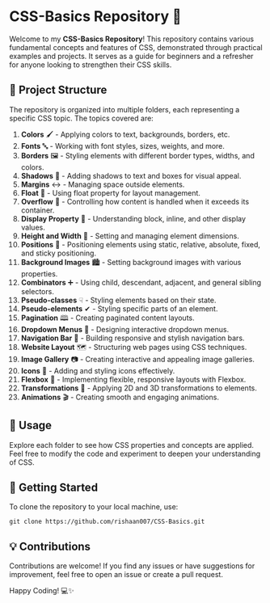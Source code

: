 # CSS-Basics Repository 🎨

Welcome to my **CSS-Basics Repository**! This repository contains various fundamental concepts and features of CSS, demonstrated through practical examples and projects. It serves as a guide for beginners and a refresher for anyone looking to strengthen their CSS skills.

## 📁 Project Structure
The repository is organized into multiple folders, each representing a specific CSS topic. The topics covered are:

1. **Colors** 🖌️ - Applying colors to text, backgrounds, borders, etc.
2. **Fonts** 🔤 - Working with font styles, sizes, weights, and more.
3. **Borders** 🖼️ - Styling elements with different border types, widths, and colors.
4. **Shadows** 👥 - Adding shadows to text and boxes for visual appeal.
5. **Margins** ↔️ - Managing space outside elements.
6. **Float** 🎈 - Using float property for layout management.
7. **Overflow** 🌊 - Controlling how content is handled when it exceeds its container.
8. **Display Property** 🧱 - Understanding block, inline, and other display values.
9. **Height and Width** 📏 - Setting and managing element dimensions.
10. **Positions** 🎯 - Positioning elements using static, relative, absolute, fixed, and sticky positioning.
11. **Background Images** 🏙️ - Setting background images with various properties.
12. **Combinators** ➕ - Using child, descendant, adjacent, and general sibling selectors.
13. **Pseudo-classes** ☟ - Styling elements based on their state.
14. **Pseudo-elements** ✔ - Styling specific parts of an element.
15. **Pagination** 🕮 - Creating paginated content layouts.
16. **Dropdown Menus** 🔻 - Designing interactive dropdown menus.
17. **Navigation Bar** 🧭 - Building responsive and stylish navigation bars.
18. **Website Layout** 🗺️ - Structuring web pages using CSS techniques.
19. **Image Gallery** 📷 - Creating interactive and appealing image galleries.
20. **Icons** 🐤 - Adding and styling icons effectively.
21. **Flexbox** 💪 - Implementing flexible, responsive layouts with Flexbox.
22. **Transformations** 🔄 - Applying 2D and 3D transformations to elements.
23. **Animations** 🎬 - Creating smooth and engaging animations.

## 📌 Usage
Explore each folder to see how CSS properties and concepts are applied. Feel free to modify the code and experiment to deepen your understanding of CSS.

## 🚀 Getting Started
To clone the repository to your local machine, use:
```
git clone https://github.com/rishaan007/CSS-Basics.git
```

## 💡 Contributions
Contributions are welcome! If you find any issues or have suggestions for improvement, feel free to open an issue or create a pull request.

Happy Coding! 💻✨


